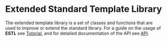 # Extended Standard Template Library

The extended template library is a set of classes and functions that are used
to improve or extend the standard library. For a guide on the usage of **ESTL**
see [Tutorial](docs/source/tutorial/index.md), and for detailed documentation of the API
see [API](docs/source/api/index.md).
